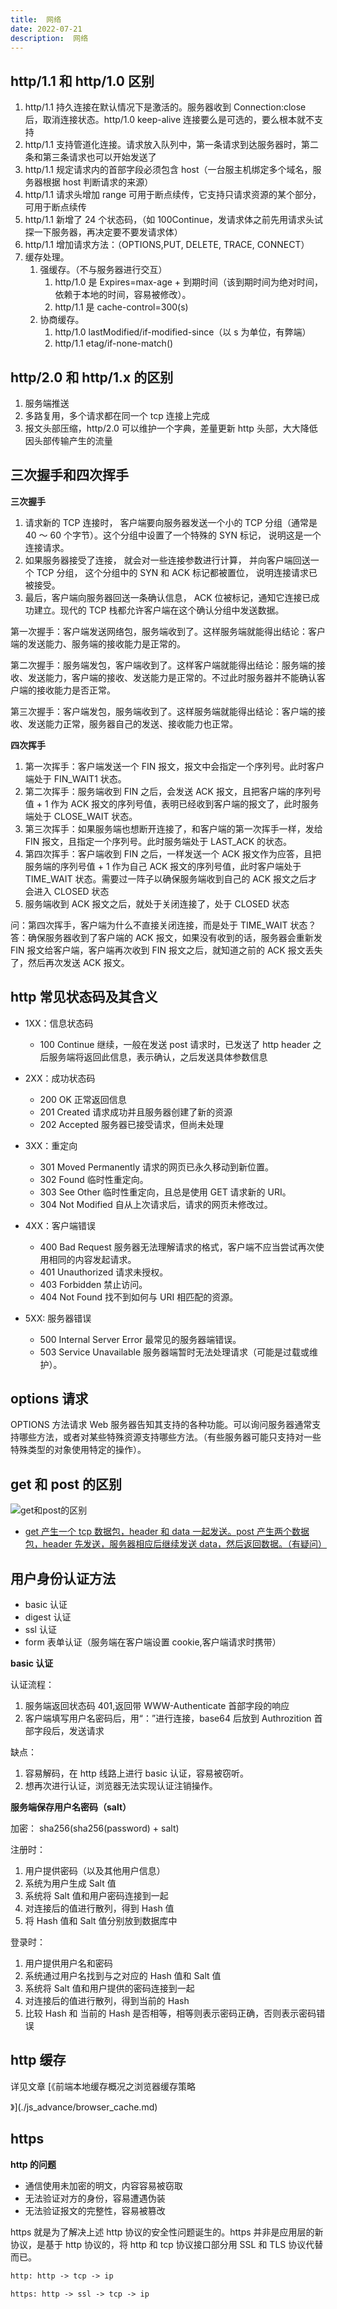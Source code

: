 ```yaml
---
title:  网络
date: 2022-07-21
description:  网络
---
```



## http/1.1 和 http/1.0 区别

1. http/1.1 持久连接在默认情况下是激活的。服务器收到 Connection:close 后，取消连接状态。http/1.0 keep-alive 连接要么是可选的，要么根本就不支持
2. http/1.1 支持管道化连接。请求放入队列中，第一条请求到达服务器时，第二条和第三条请求也可以开始发送了
3. http/1.1 规定请求内的首部字段必须包含 host（一台服主机绑定多个域名，服务器根据 host 判断请求的来源）
4. http/1.1 请求头增加 range 可用于断点续传，它支持只请求资源的某个部分，可用于断点续传
5. http/1.1 新增了 24 个状态码，（如 100Continue，发请求体之前先用请求头试探一下服务器，再决定要不要发请求体）
6. http/1.1 增加请求方法：（OPTIONS,PUT, DELETE, TRACE, CONNECT）
7. 缓存处理。
   1. 强缓存。（不与服务器进行交互）
      1. http/1.0 是 Expires=max-age + 到期时间（该到期时间为绝对时间，依赖于本地的时间，容易被修改）。
      2. http/1.1 是 cache-control=300(s)
   2. 协商缓存。
      1. http/1.0 lastModified/if-modified-since（以 s 为单位，有弊端）
      2. http/1.1 etag/if-none-match()

## http/2.0 和 http/1.x 的区别

1. 服务端推送
2. 多路复用，多个请求都在同一个 tcp 连接上完成
3. 报文头部压缩，http/2.0 可以维护一个字典，差量更新 http 头部，大大降低因头部传输产生的流量

## 三次握手和四次挥手

**三次握手**

1. 请求新的 TCP 连接时， 客户端要向服务器发送一个小的 TCP 分组（通常是 40 ～ 60 个字节）。这个分组中设置了一个特殊的 SYN 标记， 说明这是一个连接请求。
2. 如果服务器接受了连接， 就会对一些连接参数进行计算， 并向客户端回送一个 TCP 分组， 这个分组中的 SYN 和 ACK 标记都被置位， 说明连接请求已被接受。
3. 最后，客户端向服务器回送一条确认信息， ACK 位被标记，通知它连接已成功建立。现代的 TCP 栈都允许客户端在这个确认分组中发送数据。

第一次握手：客户端发送网络包，服务端收到了。这样服务端就能得出结论：客户端的发送能力、服务端的接收能力是正常的。

第二次握手：服务端发包，客户端收到了。这样客户端就能得出结论：服务端的接收、发送能力，客户端的接收、发送能力是正常的。不过此时服务器并不能确认客户端的接收能力是否正常。

第三次握手：客户端发包，服务端收到了。这样服务端就能得出结论：客户端的接收、发送能力正常，服务器自己的发送、接收能力也正常。

**四次挥手**

1. 第一次挥手：客户端发送一个 FIN 报文，报文中会指定一个序列号。此时客户端处于 FIN_WAIT1 状态。
2. 第二次挥手：服务端收到 FIN 之后，会发送 ACK 报文，且把客户端的序列号值 + 1 作为 ACK 报文的序列号值，表明已经收到客户端的报文了，此时服务端处于 CLOSE_WAIT 状态。
3. 第三次挥手：如果服务端也想断开连接了，和客户端的第一次挥手一样，发给 FIN 报文，且指定一个序列号。此时服务端处于 LAST_ACK 的状态。
4. 第四次挥手：客户端收到 FIN 之后，一样发送一个 ACK 报文作为应答，且把服务端的序列号值 + 1 作为自己 ACK 报文的序列号值，此时客户端处于 TIME_WAIT 状态。需要过一阵子以确保服务端收到自己的 ACK 报文之后才会进入 CLOSED 状态
5. 服务端收到 ACK 报文之后，就处于关闭连接了，处于 CLOSED 状态

问：第四次挥手，客户端为什么不直接关闭连接，而是处于 TIME_WAIT 状态？
答：确保服务器收到了客户端的 ACK 报文，如果没有收到的话，服务器会重新发 FIN 报文给客户端，客户端再次收到 FIN 报文之后，就知道之前的 ACK 报文丢失了，然后再次发送 ACK 报文。

## http 常见状态码及其含义

- 1XX：信息状态码
  - 100 Continue 继续，一般在发送 post 请求时，已发送了 http header 之后服务端将返回此信息，表示确认，之后发送具体参数信息
- 2XX：成功状态码

  - 200 OK 正常返回信息
  - 201 Created 请求成功并且服务器创建了新的资源
  - 202 Accepted 服务器已接受请求，但尚未处理

- 3XX：重定向

  - 301 Moved Permanently 请求的网页已永久移动到新位置。
  - 302 Found 临时性重定向。
  - 303 See Other 临时性重定向，且总是使用 GET 请求新的 URI。
  - 304 Not Modified 自从上次请求后，请求的网页未修改过。

- 4XX：客户端错误

  - 400 Bad Request 服务器无法理解请求的格式，客户端不应当尝试再次使用相同的内容发起请求。
  - 401 Unauthorized 请求未授权。
  - 403 Forbidden 禁止访问。
  - 404 Not Found 找不到如何与 URI 相匹配的资源。

- 5XX: 服务器错误
  - 500 Internal Server Error 最常见的服务器端错误。
  - 503 Service Unavailable 服务器端暂时无法处理请求（可能是过载或维护）。

## options 请求

OPTIONS 方法请求 Web 服务器告知其支持的各种功能。可以询问服务器通常支持哪些方法，或者对某些特殊资源支持哪些方法。（有些服务器可能只支持对一些特殊类型的对象使用特定的操作）。

## get 和 post 的区别

![get和post的区别](./assert/diff.jpg)

- <u>get 产生一个 tcp 数据包，header 和 data 一起发送。post 产生两个数据包，header 先发送，服务器相应后继续发送 data，然后返回数据。（有疑问）</u>

## 用户身份认证方法

- basic 认证
- digest 认证
- ssl 认证
- form 表单认证（服务端在客户端设置 cookie,客户端请求时携带）

**basic 认证**

认证流程：

1. 服务端返回状态码 401,返回带 WWW-Authenticate 首部字段的响应
2. 客户端填写用户名密码后，用“：”进行连接，base64 后放到 Authrozition 首部字段后，发送请求

缺点：

1. 容易解码，在 http 线路上进行 basic 认证，容易被窃听。
2. 想再次进行认证，浏览器无法实现认证注销操作。

**服务端保存用户名密码（salt）**

加密： sha256(sha256(password) + salt)

注册时：

1. 用户提供密码（以及其他用户信息）
2. 系统为用户生成 Salt 值
3. 系统将 Salt 值和用户密码连接到一起
4. 对连接后的值进行散列，得到 Hash 值
5. 将 Hash 值和 Salt 值分别放到数据库中

登录时：

1. 用户提供用户名和密码
2. 系统通过用户名找到与之对应的 Hash 值和 Salt 值
3. 系统将 Salt 值和用户提供的密码连接到一起
4. 对连接后的值进行散列，得到当前的 Hash
5. 比较 Hash 和 当前的 Hash 是否相等，相等则表示密码正确，否则表示密码错误

## http 缓存

详见文章 [《前端本地缓存概况之浏览器缓存策略

》](./js_advance/browser_cache.md)

## https

**http 的问题**

- 通信使用未加密的明文，内容容易被窃取
- 无法验证对方的身份，容易遭遇伪装
- 无法验证报文的完整性，容易被篡改

https 就是为了解决上述 http 协议的安全性问题诞生的。https 并非是应用层的新协议，是基于 http 协议的，将 http 和 tcp 协议接口部分用 SSL 和 TLS 协议代替而已。

```txt
http: http -> tcp -> ip

https: http -> ssl -> tcp -> ip
```
